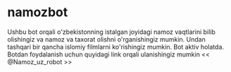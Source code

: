 # namozbot
Ushbu bot orqali o'zbekistonning istalgan joyidagi namoz vaqtlarini bilib olishingiz va namoz va taxorat olishni o'rganishingiz mumkin. Undan tashqari bir qancha islomiy filmlarni ko'rishingiz mumkin. Bot aktiv holatda. Botdan foydalanish uchun quyidagi link orqali ulanishingiz mumkin &lt;&lt; @Namoz_uz_robot >> 
